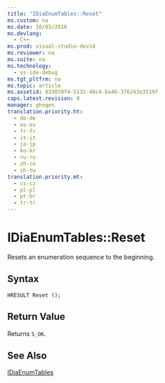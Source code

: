 ```yaml
---
title: "IDiaEnumTables::Reset"
ms.custom: na
ms.date: 10/03/2016
ms.devlang: 
  - C++
ms.prod: visual-studio-dev14
ms.reviewer: na
ms.suite: na
ms.technology: 
  - vs-ide-debug
ms.tgt_pltfrm: na
ms.topic: article
ms.assetid: 033039f4-5132-48c4-ba46-376243e3519f
caps.latest.revision: 8
manager: ghogen
translation.priority.ht: 
  - de-de
  - es-es
  - fr-fr
  - it-it
  - ja-jp
  - ko-kr
  - ru-ru
  - zh-cn
  - zh-tw
translation.priority.mt: 
  - cs-cz
  - pl-pl
  - pt-br
  - tr-tr
---
```

# IDiaEnumTables::Reset
Resets an enumeration sequence to the beginning.  
  
## Syntax  
  
```cpp#  
HRESULT Reset ();  
```  
  
## Return Value  
 Returns `S_OK`.  
  
## See Also  
 [IDiaEnumTables](../VS_debugger/IDiaEnumTables.md)